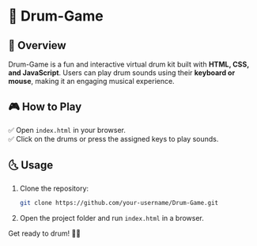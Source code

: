# 🥁 Drum-Game  

## 📌 Overview  
Drum-Game is a fun and interactive virtual drum kit built with **HTML, CSS, and JavaScript**. Users can play drum sounds using their **keyboard or mouse**, making it an engaging musical experience.  

## 🎮 How to Play  
✅ Open `index.html` in your browser.  
✅ Click on the drums or press the assigned keys to play sounds.  

## 🌜 Usage  
1. Clone the repository:  
   ```sh  
   git clone https://github.com/your-username/Drum-Game.git  
   ```  
2. Open the project folder and run `index.html` in a browser.  

Get ready to drum! 🥁🔥  
